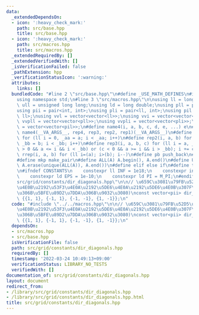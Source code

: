 ```yaml
---
data:
  _extendedDependsOn:
  - icon: ':heavy_check_mark:'
    path: src/base.hpp
    title: src/base.hpp
  - icon: ':heavy_check_mark:'
    path: src/macros.hpp
    title: src/macros.hpp
  _extendedRequiredBy: []
  _extendedVerifiedWith: []
  _isVerificationFailed: false
  _pathExtension: hpp
  _verificationStatusIcon: ':warning:'
  attributes:
    links: []
  bundledCode: "#line 2 \"src/base.hpp\"\n#define _USE_MATH_DEFINES\n#include <bits/stdc++.h>\n\
    using namespace std;\n#line 3 \"src/macros.hpp\"\n\nusing ll = long long;\nusing\
    \ ull = unsigned long long;\nusing ld = long double;\nusing pll = pair<ll, ll>;\n\
    using pii = pair<int, int>;\nusing pli = pair<ll, int>;\nusing pil = pair<int,\
    \ ll>;\nusing vvl = vector<vector<ll>>;\nusing vvi = vector<vector<int>>;\nusing\
    \ vvpll = vector<vector<pll>>;\nusing vvpli = vector<vector<pli>>;\nusing vvpil\
    \ = vector<vector<pil>>;\n#define name4(i, a, b, c, d, e, ...) e\n#define rep(...)\
    \ name4(__VA_ARGS__, rep4, rep3, rep2, rep1)(__VA_ARGS__)\n#define rep1(i, a)\
    \ for (ll i = 0, _aa = a; i < _aa; i++)\n#define rep2(i, a, b) for (ll i = a,\
    \ _bb = b; i < _bb; i++)\n#define rep3(i, a, b, c) for (ll i = a, _bb = b; (c\
    \ > 0 && a <= i && i < _bb) or (c < 0 && a >= i && i > _bb); i += c)\n#define\
    \ rrep(i, a, b) for (ll i=(a); i>(b); i--)\n#define pb push_back\n#define eb emplace_back\n\
    #define mkp make_pair\n#define ALL(A) A.begin(), A.end()\n#define UNIQUE(A) sort(ALL(A)),\
    \ A.erase(unique(ALL(A)), A.end())\n#define elif else if\n#define tostr to_string\n\
    \n#ifndef CONSTANTS\n    constexpr ll INF = 1e18;\n    constexpr int MOD = 1000000007;\n\
    \    constexpr ld EPS = 1e-10;\n    constexpr ld PI = M_PI;\n#endif\n#line 2 \"\
    src/grid/constants/dir_diagonals.hpp\"\n\n// \u659C\u3081\u79FB\u52D5\u7528(\u53F3\
    \u4E0B\u2192\u53F3\u4E0A\u2192\u5DE6\u4E0A\u2192\u5DE6\u4E0B\u307F\u305F\u3044\
    \u306B\u5BFE\u89D2\u7DDA\u306B\u9032\u3080)\nconst vector<pii> dir_diagonals =\
    \ {{1, 1}, {-1, 1}, {-1, -1}, {1, -1}};\n"
  code: "#include \"../../macros.hpp\"\n\n// \u659C\u3081\u79FB\u52D5\u7528(\u53F3\
    \u4E0B\u2192\u53F3\u4E0A\u2192\u5DE6\u4E0A\u2192\u5DE6\u4E0B\u307F\u305F\u3044\
    \u306B\u5BFE\u89D2\u7DDA\u306B\u9032\u3080)\nconst vector<pii> dir_diagonals =\
    \ {{1, 1}, {-1, 1}, {-1, -1}, {1, -1}};\n"
  dependsOn:
  - src/macros.hpp
  - src/base.hpp
  isVerificationFile: false
  path: src/grid/constants/dir_diagonals.hpp
  requiredBy: []
  timestamp: '2022-03-24 10:49:13+09:00'
  verificationStatus: LIBRARY_NO_TESTS
  verifiedWith: []
documentation_of: src/grid/constants/dir_diagonals.hpp
layout: document
redirect_from:
- /library/src/grid/constants/dir_diagonals.hpp
- /library/src/grid/constants/dir_diagonals.hpp.html
title: src/grid/constants/dir_diagonals.hpp
---
```

